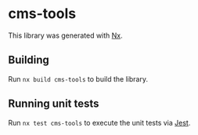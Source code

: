 # cms-tools

This library was generated with [Nx](https://nx.dev).

## Building

Run `nx build cms-tools` to build the library.

## Running unit tests

Run `nx test cms-tools` to execute the unit tests via [Jest](https://jestjs.io).
